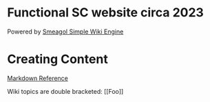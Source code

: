 
# Functional SC website circa 2023

Powered by [Smeagol Simple Wiki Engine](https://github.com/journeyman-cc/smeagol/)

# Creating Content

[Markdown Reference](https://github.com/yogthos/markdown-clj)

Wiki topics are double bracketed: \[\[Foo\]\]

